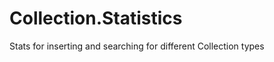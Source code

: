 Collection.Statistics
=====================

Stats for inserting and searching for different Collection types
